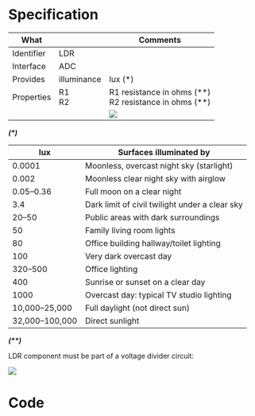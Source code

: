 # Specification

| What         |                 | Comments                    |
|--------------|-----------------|-----------------------------|
| Identifier   | LDR             |                             |
| Interface    | ADC             |                             |
| Provides     | illuminance     | lux (\*)                         |
| Properties   | R1<br/>R2              | R1 resistance in ohms (\*\*)<br/>R2 resistance in ohms (\*\*)   | 
|              |                 | ![](http://git.whitecatboard.org/ldr.png)                           |

**_(\*)_**

| lux            | Surfaces illuminated by                         |
|----------------|-------------------------------------------------|
| 0.0001         | Moonless, overcast night sky (starlight)        |
| 0.002          | Moonless clear night sky with airglow           |
| 0.05–0.36      | Full moon on a clear night                      |
| 3.4            | Dark limit of civil twilight under a clear sky  |
| 20–50          | Public areas with dark surroundings             |
| 50             | Family living room lights                       |
| 80             | Office building hallway/toilet lighting         |
| 100            | Very dark overcast day                          |
| 320–500        | Office lighting                                 |
| 400            | Sunrise or sunset on a clear day                |
| 1000           | Overcast day: typical TV studio lighting        |
| 10,000–25,000	 | Full daylight (not direct sun)                  |
| 32,000–100,000 | Direct sunlight

**_(\*\*)_**

LDR component must be part of a voltage divider circuit:

![](http://git.whitecatboard.org/divider.png)

# Code

```lua
```